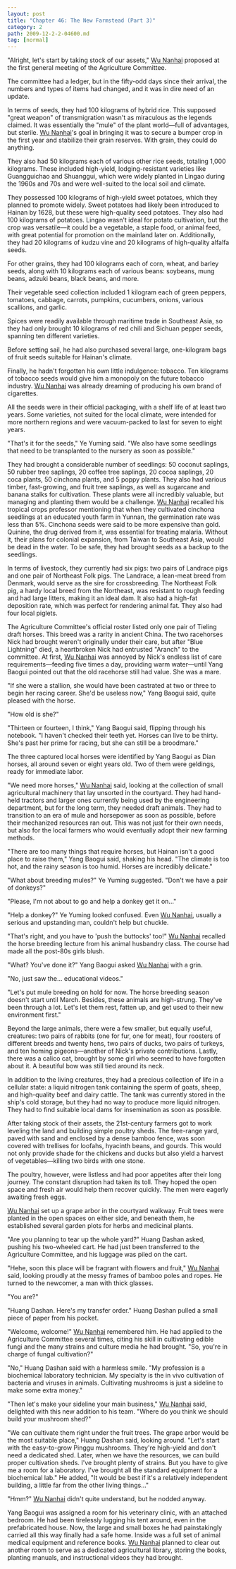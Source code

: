 ```yaml
---
layout: post
title: "Chapter 46: The New Farmstead (Part 3)"
category: 2
path: 2009-12-2-2-04600.md
tag: [normal]
---
```


"Alright, let's start by taking stock of our assets," [Wu Nanhai][y009] proposed at the first general meeting of the Agriculture Committee.

The committee had a ledger, but in the fifty-odd days since their arrival, the numbers and types of items had changed, and it was in dire need of an update.

In terms of seeds, they had 100 kilograms of hybrid rice. This supposed "great weapon" of transmigration wasn't as miraculous as the legends claimed. It was essentially the "mule" of the plant world—full of advantages, but sterile. [Wu Nanhai][y009]'s goal in bringing it was to secure a bumper crop in the first year and stabilize their grain reserves. With grain, they could do anything.

They also had 50 kilograms each of various other rice seeds, totaling 1,000 kilograms. These included high-yield, lodging-resistant varieties like Guangguichao and Shuanggui, which were widely planted in Lingao during the 1960s and 70s and were well-suited to the local soil and climate.

They possessed 100 kilograms of high-yield sweet potatoes, which they planned to promote widely. Sweet potatoes had likely been introduced to Hainan by 1628, but these were high-quality seed potatoes. They also had 100 kilograms of potatoes. Lingao wasn't ideal for potato cultivation, but the crop was versatile—it could be a vegetable, a staple food, or animal feed, with great potential for promotion on the mainland later on. Additionally, they had 20 kilograms of kudzu vine and 20 kilograms of high-quality alfalfa seeds.

For other grains, they had 100 kilograms each of corn, wheat, and barley seeds, along with 10 kilograms each of various beans: soybeans, mung beans, adzuki beans, black beans, and more.

Their vegetable seed collection included 1 kilogram each of green peppers, tomatoes, cabbage, carrots, pumpkins, cucumbers, onions, various scallions, and garlic.

Spices were readily available through maritime trade in Southeast Asia, so they had only brought 10 kilograms of red chili and Sichuan pepper seeds, spanning ten different varieties.

Before setting sail, he had also purchased several large, one-kilogram bags of fruit seeds suitable for Hainan's climate.

Finally, he hadn't forgotten his own little indulgence: tobacco. Ten kilograms of tobacco seeds would give him a monopoly on the future tobacco industry. [Wu Nanhai][y009] was already dreaming of producing his own brand of cigarettes.

All the seeds were in their official packaging, with a shelf life of at least two years. Some varieties, not suited for the local climate, were intended for more northern regions and were vacuum-packed to last for seven to eight years.

"That's it for the seeds," Ye Yuming said. "We also have some seedlings that need to be transplanted to the nursery as soon as possible."

They had brought a considerable number of seedlings: 50 coconut saplings, 50 rubber tree saplings, 20 coffee tree saplings, 20 cocoa saplings, 20 coca plants, 50 cinchona plants, and 5 poppy plants. They also had various timber, fast-growing, and fruit tree saplings, as well as sugarcane and banana stalks for cultivation. These plants were all incredibly valuable, but managing and planting them would be a challenge. [Wu Nanhai][y009] recalled his tropical crops professor mentioning that when they cultivated cinchona seedlings at an educated youth farm in Yunnan, the germination rate was less than 5%. Cinchona seeds were said to be more expensive than gold. Quinine, the drug derived from it, was essential for treating malaria. Without it, their plans for colonial expansion, from Taiwan to Southeast Asia, would be dead in the water. To be safe, they had brought seeds as a backup to the seedlings.

In terms of livestock, they currently had six pigs: two pairs of Landrace pigs and one pair of Northeast Folk pigs. The Landrace, a lean-meat breed from Denmark, would serve as the sire for crossbreeding. The Northeast Folk pig, a hardy local breed from the Northeast, was resistant to rough feeding and had large litters, making it an ideal dam. It also had a high-fat deposition rate, which was perfect for rendering animal fat. They also had four local piglets.

The Agriculture Committee's official roster listed only one pair of Tieling draft horses. This breed was a rarity in ancient China. The two racehorses Nick had brought weren't originally under their care, but after "Blue Lightning" died, a heartbroken Nick had entrusted "Aranch" to the committee. At first, [Wu Nanhai][y009] was annoyed by Nick's endless list of care requirements—feeding five times a day, providing warm water—until Yang Baogui pointed out that the old racehorse still had value. She was a mare.

"If she were a stallion, she would have been castrated at two or three to begin her racing career. She'd be useless now," Yang Baogui said, quite pleased with the horse.

"How old is she?"

"Thirteen or fourteen, I think," Yang Baogui said, flipping through his notebook. "I haven't checked their teeth yet. Horses can live to be thirty. She's past her prime for racing, but she can still be a broodmare."

The three captured local horses were identified by Yang Baogui as Dian horses, all around seven or eight years old. Two of them were geldings, ready for immediate labor.

"We need more horses," [Wu Nanhai][y009] said, looking at the collection of small agricultural machinery that lay unsorted in the courtyard. They had hand-held tractors and larger ones currently being used by the engineering department, but for the long term, they needed draft animals. They had to transition to an era of mule and horsepower as soon as possible, before their mechanized resources ran out. This was not just for their own needs, but also for the local farmers who would eventually adopt their new farming methods.

"There are too many things that require horses, but Hainan isn't a good place to raise them," Yang Baogui said, shaking his head. "The climate is too hot, and the rainy season is too humid. Horses are incredibly delicate."

"What about breeding mules?" Ye Yuming suggested. "Don't we have a pair of donkeys?"

"Please, I'm not about to go and help a donkey get it on..."

"Help a donkey?" Ye Yuming looked confused. Even [Wu Nanhai][y009], usually a serious and upstanding man, couldn't help but chuckle.

"That's right, and you have to 'push the buttocks' too!" [Wu Nanhai][y009] recalled the horse breeding lecture from his animal husbandry class. The course had made all the post-80s girls blush.

"What? You've done it?" Yang Baogui asked [Wu Nanhai][y009] with a grin.

"No, just saw the... educational videos."

"Let's put mule breeding on hold for now. The horse breeding season doesn't start until March. Besides, these animals are high-strung. They've been through a lot. Let's let them rest, fatten up, and get used to their new environment first."

Beyond the large animals, there were a few smaller, but equally useful, creatures: two pairs of rabbits (one for fur, one for meat), four roosters of different breeds and twenty hens, two pairs of ducks, two pairs of turkeys, and ten homing pigeons—another of Nick's private contributions. Lastly, there was a calico cat, brought by some girl who seemed to have forgotten about it. A beautiful bow was still tied around its neck.

In addition to the living creatures, they had a precious collection of life in a cellular state: a liquid nitrogen tank containing the sperm of goats, sheep, and high-quality beef and dairy cattle. The tank was currently stored in the ship's cold storage, but they had no way to produce more liquid nitrogen. They had to find suitable local dams for insemination as soon as possible.

After taking stock of their assets, the 21st-century farmers got to work leveling the land and building simple poultry sheds. The free-range yard, paved with sand and enclosed by a dense bamboo fence, was soon covered with trellises for loofahs, hyacinth beans, and gourds. This would not only provide shade for the chickens and ducks but also yield a harvest of vegetables—killing two birds with one stone.

The poultry, however, were listless and had poor appetites after their long journey. The constant disruption had taken its toll. They hoped the open space and fresh air would help them recover quickly. The men were eagerly awaiting fresh eggs.

[Wu Nanhai][y009] set up a grape arbor in the courtyard walkway. Fruit trees were planted in the open spaces on either side, and beneath them, he established several garden plots for herbs and medicinal plants.

"Are you planning to tear up the whole yard?" Huang Dashan asked, pushing his two-wheeled cart. He had just been transferred to the Agriculture Committee, and his luggage was piled on the cart.

"Hehe, soon this place will be fragrant with flowers and fruit," [Wu Nanhai][y009] said, looking proudly at the messy frames of bamboo poles and ropes. He turned to the newcomer, a man with thick glasses.

"You are?"

"Huang Dashan. Here's my transfer order." Huang Dashan pulled a small piece of paper from his pocket.

"Welcome, welcome!" [Wu Nanhai][y009] remembered him. He had applied to the Agriculture Committee several times, citing his skill in cultivating edible fungi and the many strains and culture media he had brought. "So, you're in charge of fungal cultivation?"

"No," Huang Dashan said with a harmless smile. "My profession is a biochemical laboratory technician. My specialty is the in vivo cultivation of bacteria and viruses in animals. Cultivating mushrooms is just a sideline to make some extra money."

"Then let's make your sideline your main business," [Wu Nanhai][y009] said, delighted with this new addition to his team. "Where do you think we should build your mushroom shed?"

"We can cultivate them right under the fruit trees. The grape arbor would be the most suitable place," Huang Dashan said, looking around. "Let's start with the easy-to-grow Pinggu mushrooms. They're high-yield and don't need a dedicated shed. Later, when we have the resources, we can build proper cultivation sheds. I've brought plenty of strains. But you have to give me a room for a laboratory. I've brought all the standard equipment for a biochemical lab." He added, "It would be best if it's a relatively independent building, a little far from the other living things..."

"Hmm?" [Wu Nanhai][y009] didn't quite understand, but he nodded anyway.

Yang Baogui was assigned a room for his veterinary clinic, with an attached bedroom. He had been tirelessly lugging his tent around, even in the prefabricated house. Now, the large and small boxes he had painstakingly carried all this way finally had a safe home. Inside was a full set of animal medical equipment and reference books. [Wu Nanhai][y009] planned to clear out another room to serve as a dedicated agricultural library, storing the books, planting manuals, and instructional videos they had brought.

[y009]: /characters/y009 "Wu Nanhai"